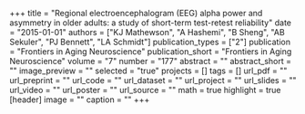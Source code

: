 +++
title = "Regional electroencephalogram (EEG) alpha power and asymmetry in older adults: a study of short-term test-retest reliability"
date = "2015-01-01"
authors = ["KJ Mathewson", "A Hashemi", "B Sheng", "AB Sekuler", "PJ Bennett", "LA Schmidt"]
publication_types = ["2"]
publication = "Frontiers in Aging Neuroscience"
publication_short = "Frontiers in Aging Neuroscience"
volume = "7"
number = "177"
abstract = ""
abstract_short = ""
image_preview = ""
selected = "true"
projects = []
tags = []
url_pdf = ""
url_preprint = ""
url_code = ""
url_dataset = ""
url_project = ""
url_slides = ""
url_video = ""
url_poster = ""
url_source = ""
math = true
highlight = true
[header]
image = ""
caption = ""
+++
